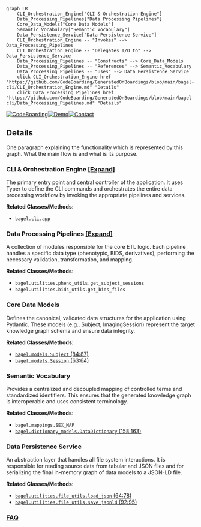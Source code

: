 ```mermaid
graph LR
    CLI_Orchestration_Engine["CLI & Orchestration Engine"]
    Data_Processing_Pipelines["Data Processing Pipelines"]
    Core_Data_Models["Core Data Models"]
    Semantic_Vocabulary["Semantic Vocabulary"]
    Data_Persistence_Service["Data Persistence Service"]
    CLI_Orchestration_Engine -- "Invokes" --> Data_Processing_Pipelines
    CLI_Orchestration_Engine -- "Delegates I/O to" --> Data_Persistence_Service
    Data_Processing_Pipelines -- "Constructs" --> Core_Data_Models
    Data_Processing_Pipelines -- "References" --> Semantic_Vocabulary
    Data_Processing_Pipelines -- "Uses" --> Data_Persistence_Service
    click CLI_Orchestration_Engine href "https://github.com/CodeBoarding/GeneratedOnBoardings/blob/main/bagel-cli/CLI_Orchestration_Engine.md" "Details"
    click Data_Processing_Pipelines href "https://github.com/CodeBoarding/GeneratedOnBoardings/blob/main/bagel-cli/Data_Processing_Pipelines.md" "Details"
```

[![CodeBoarding](https://img.shields.io/badge/Generated%20by-CodeBoarding-9cf?style=flat-square)](https://github.com/CodeBoarding/GeneratedOnBoardings)[![Demo](https://img.shields.io/badge/Try%20our-Demo-blue?style=flat-square)](https://www.codeboarding.org/demo)[![Contact](https://img.shields.io/badge/Contact%20us%20-%20contact@codeboarding.org-lightgrey?style=flat-square)](mailto:contact@codeboarding.org)

## Details

One paragraph explaining the functionality which is represented by this graph. What the main flow is and what is its purpose.

### CLI & Orchestration Engine [[Expand]](./CLI_Orchestration_Engine.md)
The primary entry point and central controller of the application. It uses Typer to define the CLI commands and orchestrates the entire data processing workflow by invoking the appropriate pipelines and services.


**Related Classes/Methods**:

- `bagel.cli.app`


### Data Processing Pipelines [[Expand]](./Data_Processing_Pipelines.md)
A collection of modules responsible for the core ETL logic. Each pipeline handles a specific data type (phenotypic, BIDS, derivatives), performing the necessary validation, transformation, and mapping.


**Related Classes/Methods**:

- `bagel.utilities.pheno_utils.get_subject_sessions`
- `bagel.utilities.bids_utils.get_bids_files`


### Core Data Models
Defines the canonical, validated data structures for the application using Pydantic. These models (e.g., Subject, ImagingSession) represent the target knowledge graph schema and ensure data integrity.


**Related Classes/Methods**:

- <a href="https://github.com/neurobagel/bagel-cli/blob/main/bagel/models.py#L84-L87" target="_blank" rel="noopener noreferrer">`bagel.models.Subject` (84:87)</a>
- <a href="https://github.com/neurobagel/bagel-cli/blob/main/bagel/models.py#L63-L64" target="_blank" rel="noopener noreferrer">`bagel.models.Session` (63:64)</a>


### Semantic Vocabulary
Provides a centralized and decoupled mapping of controlled terms and standardized identifiers. This ensures that the generated knowledge graph is interoperable and uses consistent terminology.


**Related Classes/Methods**:

- `bagel.mappings.SEX_MAP`
- <a href="https://github.com/neurobagel/bagel-cli/blob/main/bagel/dictionary_models.py#L158-L163" target="_blank" rel="noopener noreferrer">`bagel.dictionary_models.DataDictionary` (158:163)</a>


### Data Persistence Service
An abstraction layer that handles all file system interactions. It is responsible for reading source data from tabular and JSON files and for serializing the final in-memory graph of data models to a JSON-LD file.


**Related Classes/Methods**:

- <a href="https://github.com/neurobagel/bagel-cli/blob/main/bagel/utilities/file_utils.py#L64-L78" target="_blank" rel="noopener noreferrer">`bagel.utilities.file_utils.load_json` (64:78)</a>
- <a href="https://github.com/neurobagel/bagel-cli/blob/main/bagel/utilities/file_utils.py#L92-L95" target="_blank" rel="noopener noreferrer">`bagel.utilities.file_utils.save_jsonld` (92:95)</a>




### [FAQ](https://github.com/CodeBoarding/GeneratedOnBoardings/tree/main?tab=readme-ov-file#faq)